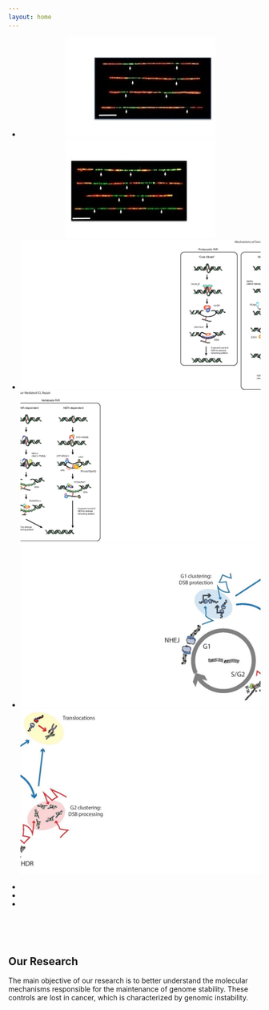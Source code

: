 ```yaml
---
layout: home
---
```


<div>
<div id="container" align="center">
  <ul id="slides">
    <li class="slide">
      <div class="slide-partial slide-left"><img src="/assets/img/1-left.jpg"/></div>
      <div class="slide-partial slide-right"><img src="/assets/img/1-right.jpg"/></div>
    </li>
    <li class="slide">
      <div class="slide-partial slide-left"><img src="/assets/img/home/Fig2-L.jpg"/></div>
      <div class="slide-partial slide-right"><img src="/assets/img/home/Fig2-R.jpg"/></div>
    </li>
    <li class="slide">
      <div class="slide-partial slide-left"><img src="/assets/img/home/Fig3-L.jpg"/></div>
      <div class="slide-partial slide-right"><img src="/assets/img/home/Fig3-R.jpg"/></div>
    </li>
  </ul>
  <ul id="slide-select">
    <li class="selector"></li>
    <li class="selector"></li>
    <li class="selector"></li>
  </ul>
</div>
<div style="height:50px;"></div>
</div>

<h2>Our Research</h2> 
The main objective of our research is to better understand the molecular mechanisms responsible for the maintenance of genome stability. These controls are lost in cancer, which is characterized by genomic instability.